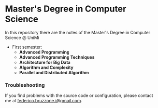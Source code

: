 # Master's Degree in Computer Science 

In this repository there are the notes of the Master's Degree in Computer Science @ UniMi

* First semester:
    * **Advanced Programming**
    * **Advanced Programming Techniques**
    * **Architecture for Big Data**
    * **Algorithm and Complexity**
    * **Parallel and Distributed Algorithm**

### Troubleshooting
If you find problems with the source code or configuration, please contact me at federico.bruzzone.i@gmail.com.
